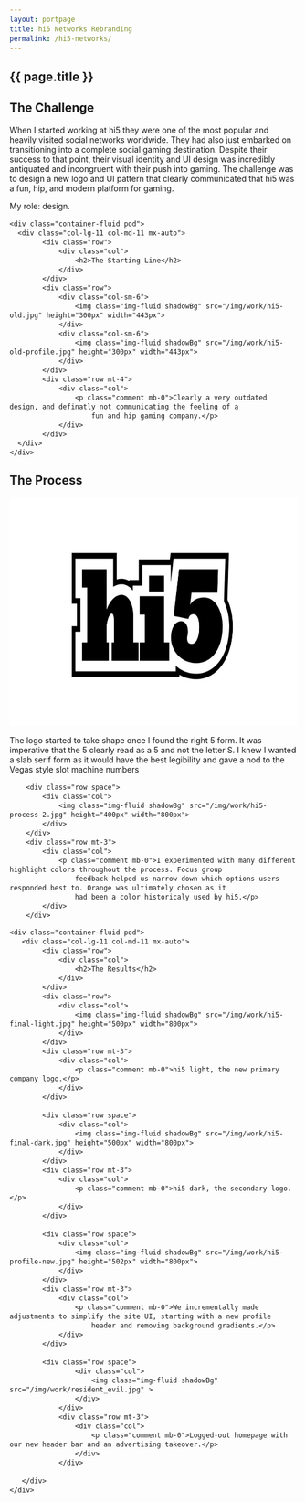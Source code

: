 ```yaml
---
layout: portpage
title: hi5 Networks Rebranding
permalink: /hi5-networks/
---
```

<section id="portfolioHero">
        <div class="container-fluid">
            <div class="row">
                <div class="col-lg-11 col-md-11 mx-auto">
                    <h1 class="text-center">{{ page.title }}</h1>
                </div>
            </div>
             <div class="row">
               <div class="bar mx-auto"></div> 
            </div> 
        </div>
    </section>
<section id="portfolioMain">
       
<!--the challenge-->

<div class="container-fluid pod">
   <div class="col-lg-11 col-md-11 mx-auto">
        <div class="row">
            <div class="col">
                <h2>The Challenge</h2>
                <p>When I started working at hi5 they were one of the most popular and heavily visited social networks worldwide. They had also just embarked on transitioning into a complete social gaming destination. Despite their success to that point, their visual identity and UI design was incredibly antiquated and incongruent with their push into gaming. The challenge was to design a new logo and UI pattern that clearly communicated that hi5 was a fun, hip, and modern platform for gaming.</p>
                    <p class="role">My role: design.</p>
            </div>
        </div>
   </div>
</div>

<!--the challenge end -->

<!--the starting line--> 

    <div class="container-fluid pod">
      <div class="col-lg-11 col-md-11 mx-auto">
            <div class="row">
                <div class="col">
                    <h2>The Starting Line</h2>
                </div>
            </div>
            <div class="row">
                <div class="col-sm-6">
                    <img class="img-fluid shadowBg" src="/img/work/hi5-old.jpg" height="300px" width="443px">
                </div>
                <div class="col-sm-6">
                    <img class="img-fluid shadowBg" src="/img/work/hi5-old-profile.jpg" height="300px" width="443px">
                </div>
            </div>
            <div class="row mt-4">
                <div class="col">
                    <p class="comment mb-0">Clearly a very outdated design, and definatly not communicating the feeling of a
                        fun and hip gaming company.</p>
                </div>
            </div>
      </div>
    </div>

<!--the starting line end -->

<!--the process-->
<div class="container-fluid pod">
<div class="col-lg-11 col-md-11 mx-auto">
        <div class="row">
            <div class="col">
                <h2>The Process</h2>
            </div>
        </div>
        <div class="row">
            <div class="col">
                <img class="img-fluid shadowBg" src="/img/work/hi5-process-1.jpg" height="400px" width="800px">
            </div>
        </div>
        <div class="row mt-3">
            <div class="col">
                <p class="comment mb-0">The logo started to take shape once I found the right 5 form. It was imperative that
                    the 5 clearly read as a 5 and not the letter S. I knew I wanted a slab serif form as it would have the best
                    legibility and gave a nod to the Vegas style slot machine numbers</p>
            </div>
        </div>
    
        <div class="row space">
            <div class="col">
                <img class="img-fluid shadowBg" src="/img/work/hi5-process-2.jpg" height="400px" width="800px">
            </div>
        </div>
        <div class="row mt-3">
            <div class="col">
                <p class="comment mb-0">I experimented with many different highlight colors throughout the process. Focus group
                    feedback helped us narrow down which options users responded best to. Orange was ultimately chosen as it
                    had been a color historicaly used by hi5.</p>
            </div>
        </div>
</div>
</div>
<!--the process end-->

<!--the final product-->

    <div class="container-fluid pod">
       <div class="col-lg-11 col-md-11 mx-auto">
            <div class="row">
                <div class="col">
                    <h2>The Results</h2>
                </div>
            </div>
            <div class="row">
                <div class="col">
                    <img class="img-fluid shadowBg" src="/img/work/hi5-final-light.jpg" height="500px" width="800px">
                </div>
            </div>
            <div class="row mt-3">
                <div class="col">
                    <p class="comment mb-0">hi5 light, the new primary company logo.</p>
                </div>
            </div>
    
            <div class="row space">
                <div class="col">
                    <img class="img-fluid shadowBg" src="/img/work/hi5-final-dark.jpg" height="500px" width="800px">
                </div>
            </div>
            <div class="row mt-3">
                <div class="col">
                    <p class="comment mb-0">hi5 dark, the secondary logo.</p>
                </div>
            </div>
    
            <div class="row space">
                <div class="col">
                    <img class="img-fluid shadowBg" src="/img/work/hi5-profile-new.jpg" height="502px" width="800px">
                </div>
            </div>
            <div class="row mt-3">
                <div class="col">
                    <p class="comment mb-0">We incrementally made adjustments to simplify the site UI, starting with a new profile
                        header and removing background gradients.</p>
                </div>
            </div>

            <div class="row space">
                    <div class="col">
                        <img class="img-fluid shadowBg" src="/img/work/resident_evil.jpg" >
                    </div>
                </div>
                <div class="row mt-3">
                    <div class="col">
                        <p class="comment mb-0">Logged-out homepage with our new header bar and an advertising takeover.</p>
                    </div>
                </div>

       </div>
    </div>

<!--the final product end-->

</section>